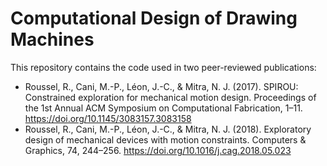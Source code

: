 # Computational Design of Drawing Machines

This repository contains the code used in two peer-reviewed publications:
- Roussel, R., Cani, M.-P., Léon, J.-C., & Mitra, N. J. (2017). SPIROU: Constrained exploration for mechanical motion design. Proceedings of the 1st Annual ACM Symposium on Computational Fabrication, 1–11. https://doi.org/10.1145/3083157.3083158
- Roussel, R., Cani, M.-P., Léon, J.-C., & Mitra, N. J. (2018). Exploratory design of mechanical devices with motion constraints. Computers & Graphics, 74, 244–256. https://doi.org/10.1016/j.cag.2018.05.023
